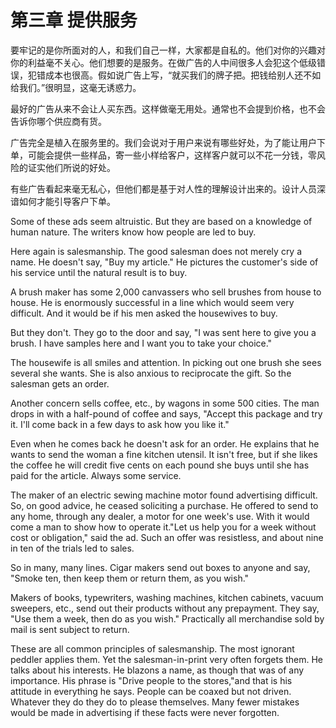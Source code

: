 # 第三章 提供服务

要牢记的是你所面对的人，和我们自己一样，大家都是自私的。他们对你的兴趣对你的利益毫不关心。他们想要的是服务。在做广告的人中间很多人会犯这个低级错误，犯错成本也很高。假如说广告上写，“就买我们的牌子把。把钱给别人还不如给我们。”很明显，这毫无诱惑力。

最好的广告从来不会让人买东西。这样做毫无用处。通常也不会提到价格，也不会告诉你哪个供应商有货。


广告完全是植入在服务里的。我们会说对于用户来说有哪些好处，为了能让用户下单，可能会提供一些样品，寄一些小样给客户，这样客户就可以不花一分钱，零风险的证实他们所说的好处。

有些广告看起来毫无私心，但他们都是基于对人性的理解设计出来的。设计人员深谙如何才能引导客户下单。

Some of these ads seem altruistic. But they are based on a knowledge of human nature. The writers know how people are led to buy.

Here again is salesmanship. The good salesman does not merely cry a name. He doesn't say, "Buy my article." He pictures the customer's
side of his service until the natural result is to buy.

A brush maker has some 2,000 canvassers who sell brushes from house to house. He is enormously successful in a line which would
seem very difficult. And it would be if his men asked the housewives to buy.

But they don't. They go to the door and say, "I was sent here to give you a brush. I have samples here and I want you to take your choice."

The housewife is all smiles and attention. In picking out one brush she sees several she wants. She is also anxious to reciprocate the gift.
So the salesman gets an order.

Another concern sells coffee, etc., by wagons in some 500 cities. The man drops in with a half-pound of coffee and says, "Accept this
package and try it. I'll come back in a few days to ask how you like it."

Even when he comes back he doesn't ask for an order. He explains that he wants to send the woman a fine kitchen utensil. It isn't free,
but if she likes the coffee he will credit five cents on each pound she buys until she has paid for the article. Always some service.

The maker of an electric sewing machine motor found advertising difficult. So, on good advice, he ceased soliciting a purchase. He offered to send to any home, through any dealer, a motor for one week's use. With it would come a man to show how to operate it."Let us help you for a week without cost or obligation," said the ad. Such an offer was resistless, and about nine in ten of the trials led to
sales.

So in many, many lines. Cigar makers send out boxes to anyone and say, "Smoke ten, then keep them or return them, as you wish."

Makers of books, typewriters, washing machines, kitchen cabinets, vacuum sweepers, etc., send out their products without any
prepayment. They say, "Use them a week, then do as you wish." Practically all merchandise sold by mail is sent subject to return.

These are all common principles of salesmanship. The most ignorant peddler applies them. Yet the salesman-in-print very often forgets them. He talks about his interests. He blazons a name, as though that
was of any importance. His phrase is "Drive people to the stores,"and that is his attitude in everything he says. People can be coaxed
but not driven. Whatever they do they do to please themselves. Many fewer mistakes would be made in advertising if these facts were
never forgotten.


